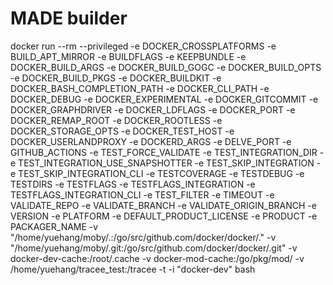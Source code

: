 # MADE builder

docker run --rm --privileged -e DOCKER_CROSSPLATFORMS -e BUILD_APT_MIRROR -e BUILDFLAGS -e KEEPBUNDLE -e DOCKER_BUILD_ARGS -e DOCKER_BUILD_GOGC -e DOCKER_BUILD_OPTS -e DOCKER_BUILD_PKGS -e DOCKER_BUILDKIT -e DOCKER_BASH_COMPLETION_PATH -e DOCKER_CLI_PATH -e DOCKER_DEBUG -e DOCKER_EXPERIMENTAL -e DOCKER_GITCOMMIT -e DOCKER_GRAPHDRIVER -e DOCKER_LDFLAGS -e DOCKER_PORT -e DOCKER_REMAP_ROOT -e DOCKER_ROOTLESS -e DOCKER_STORAGE_OPTS -e DOCKER_TEST_HOST -e DOCKER_USERLANDPROXY -e DOCKERD_ARGS -e DELVE_PORT -e GITHUB_ACTIONS -e TEST_FORCE_VALIDATE -e TEST_INTEGRATION_DIR -e TEST_INTEGRATION_USE_SNAPSHOTTER -e TEST_SKIP_INTEGRATION -e TEST_SKIP_INTEGRATION_CLI -e TESTCOVERAGE -e TESTDEBUG -e TESTDIRS -e TESTFLAGS -e TESTFLAGS_INTEGRATION -e TESTFLAGS_INTEGRATION_CLI -e TEST_FILTER -e TIMEOUT -e VALIDATE_REPO -e VALIDATE_BRANCH -e VALIDATE_ORIGIN_BRANCH -e VERSION -e PLATFORM -e DEFAULT_PRODUCT_LICENSE -e PRODUCT -e PACKAGER_NAME -v "/home/yuehang/moby/.:/go/src/github.com/docker/docker/." -v "/home/yuehang/moby/.git:/go/src/github.com/docker/docker/.git" -v docker-dev-cache:/root/.cache -v docker-mod-cache:/go/pkg/mod/ -v /home/yuehang/tracee_test:/tracee -t -i "docker-dev" bash
